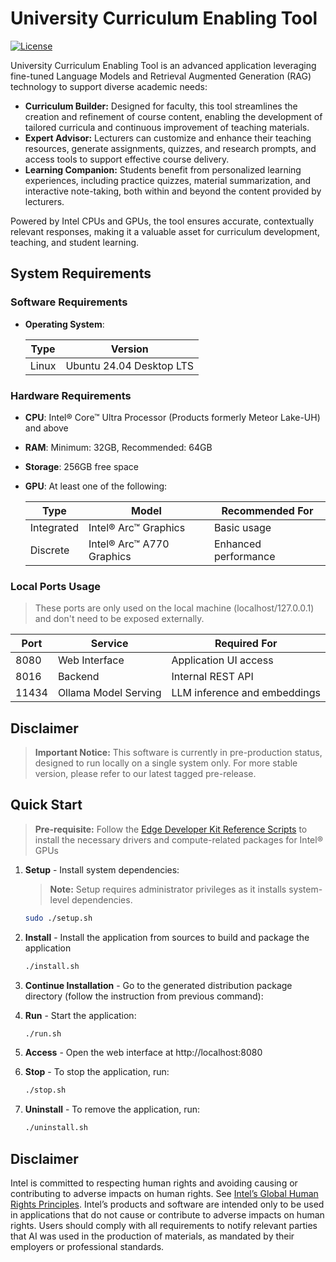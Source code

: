 # University Curriculum Enabling Tool

[![License](https://img.shields.io/badge/License-Apache_2.0-blue.svg)](https://opensource.org/licenses/Apache-2.0)

University Curriculum Enabling Tool is an advanced application leveraging fine-tuned Language Models and Retrieval Augmented Generation (RAG) technology to support diverse academic needs:

- **Curriculum Builder:** Designed for faculty, this tool streamlines the creation and refinement of course content, enabling the development of tailored curricula and continuous improvement of teaching materials.
- **Expert Advisor:** Lecturers can customize and enhance their teaching resources, generate assignments, quizzes, and research prompts, and access tools to support effective course delivery.
- **Learning Companion:** Students benefit from personalized learning experiences, including practice quizzes, material summarization, and interactive note-taking, both within and beyond the content provided by lecturers.

Powered by Intel CPUs and GPUs, the tool ensures accurate, contextually relevant responses, making it a valuable asset for curriculum development, teaching, and student learning.

## System Requirements

### Software Requirements

- **Operating System**: 

  | Type        | Version                   |
  |-------------|---------------------------|
  | Linux       | Ubuntu 24.04 Desktop LTS  |

### Hardware Requirements

- **CPU**: Intel® Core™ Ultra Processor (Products formerly Meteor Lake-UH) and above
- **RAM**: Minimum: 32GB, Recommended: 64GB 
- **Storage**: 256GB free space
- **GPU**: At least one of the following:

  |     Type    | Model                     | Recommended For                 |
  |-------------|---------------------------|---------------------------------|
  | Integrated  | Intel® Arc™ Graphics      | Basic usage                     |
  | Discrete    | Intel® Arc™ A770 Graphics | Enhanced performance            |

### Local Ports Usage
> These ports are only used on the local machine (localhost/127.0.0.1) and don't need to be exposed externally.

| Port        | Service                   | Required For                    |
|-------------|---------------------------|---------------------------------|
| 8080        | Web Interface             | Application UI access           |
| 8016        | Backend                   | Internal REST API               |
| 11434       | Ollama Model Serving      | LLM inference and embeddings    |

## Disclaimer

> **Important Notice:** This software is currently in pre-production status, designed to run locally on a single system only. For more stable version, please refer to our latest tagged pre-release.

## Quick Start

> **Pre-requisite:** Follow the [Edge Developer Kit Reference Scripts](https://github.com/intel/edge-developer-kit-reference-scripts) to install the necessary drivers and compute-related packages for Intel® GPUs 

1. **Setup** - Install system dependencies:

   > **Note:** Setup requires administrator privileges as it installs system-level dependencies.

   ```bash
   sudo ./setup.sh
   ```

2. **Install** - Install the application from sources to build and package the application
   ```bash
   ./install.sh
   ```

3. **Continue Installation** - Go to the generated distribution package directory (follow the instruction from previous command):

4. **Run** - Start the application:
   ```bash
   ./run.sh
   ```

5. **Access** - Open the web interface at http://localhost:8080

6. **Stop** - To stop the application, run:
   ```bash
   ./stop.sh
   ```

7. **Uninstall** - To remove the application, run:
   ```bash
   ./uninstall.sh
   ```

## Disclaimer
Intel is committed to respecting human rights and avoiding causing or contributing to adverse impacts on human rights. See [Intel’s Global Human Rights Principles](https://www.intel.com/content/dam/www/central-libraries/us/en/documents/policy-human-rights.pdf). Intel’s products and software are intended only to be used in applications that do not cause or contribute to adverse impacts on human rights. Users should comply with all requirements to notify relevant parties that AI was used in the production of materials, as mandated by their employers or professional standards.
